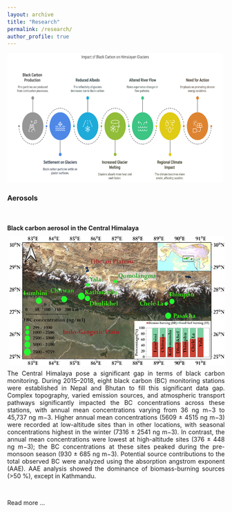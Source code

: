 ```yaml
---
layout: archive
title: "Research"
permalink: /research/
author_profile: true
---
```


<img src="/images/research.png" alt="Research" style="width:500px;height:300px;">

<h3>Aerosols</h3>
<br>
<br>
<b>Black carbon aerosol in the Central Himalaya</b>
<br>
<img src="/images/BC_Central_Himalaya.jpg" alt="Balck carbon in the Central Himalaya" width="500" height="300" align="right" style="margin-left: 20px; margin-top: 10px; margin-bottom: 10px;">
<p style="text-align: justify;">The Central Himalaya pose a significant gap in terms of black carbon monitoring. During 2015–2018, eight black carbon (BC) monitoring stations were established in Nepal and Bhutan to fill this significant data gap. Complex topography, varied emission sources, and atmospheric transport pathways significantly impacted the BC concentrations across these stations, with annual mean concentrations varying from 36 ng m−3 to 45,737 ng m−3. Higher annual mean concentrations (5609 ± 4515 ng m−3) were recorded at low-altitude sites than in other locations, with seasonal concentrations highest in the winter (7316 ± 2541 ng m−3). In contrast, the annual mean concentrations were lowest at high-altitude sites (376 ± 448 ng m−3); the BC concentrations at these sites peaked during the pre-monsoon season (930 ± 685 ng m−3). Potential source contributions to the total observed BC were analyzed using the absorption angstrom exponent (AAE). AAE analysis showed the dominance of biomass-burning sources (>50 %), except in Kathmandu.

​

Read more ...</p>


